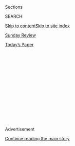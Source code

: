 <div id="app">

<div>

<div>

<div>

<div class="NYTAppHideMasthead css-1q2w90k e1suatyy0">

<div class="section css-ui9rw0 e1suatyy2">

<div class="css-eph4ug er09x8g0">

<div class="css-6n7j50">

</div>

<span class="css-1dv1kvn">Sections</span>

<div class="css-10488qs">

<span class="css-1dv1kvn">SEARCH</span>

</div>

[Skip to content](#site-content)[Skip to site index](#site-index)

</div>

<div id="masthead-section-label" class="css-1wr3we4 eaxe0e00">

[Sunday
Review](https://www.nytimes3xbfgragh.onion/section/opinion/sunday)

</div>

<div class="css-10698na e1huz5gh0">

</div>

</div>

<div id="masthead-bar-one" class="section hasLinks css-15hmgas e1csuq9d3">

<div class="css-uqyvli e1csuq9d0">

</div>

<div class="css-1uqjmks e1csuq9d1">

</div>

<div class="css-9e9ivx">

[](https://myaccount.nytimes3xbfgragh.onion/auth/login?response_type=cookie&client_id=vi)

</div>

<div class="css-1bvtpon e1csuq9d2">

[Today’s
Paper](https://www.nytimes3xbfgragh.onion/section/todayspaper)

</div>

</div>

</div>

</div>

<div data-aria-hidden="false">

<div id="site-content" data-role="main">

<div>

<div class="css-1aor85t" style="opacity:0.000000001;z-index:-1;visibility:hidden">

<div class="css-1hqnpie">

<div class="css-epjblv">

<span class="css-17xtcya">[Sunday
Review](/section/opinion/sunday)</span><span class="css-x15j1o">|</span><span class="css-fwqvlz">China’s
Man in Washington, Named
Trump</span>

</div>

<div class="css-k008qs">

<div class="css-1iwv8en">

<span class="css-18z7m18"></span>

<div>

</div>

</div>

<span class="css-1n6z4y">https://nyti.ms/2YXAhg4</span>

<div class="css-1705lsu">

<div class="css-4xjgmj">

<div class="css-4skfbu" data-role="toolbar" data-aria-label="Social Media Share buttons, Save button, and Comments Panel with current comment count" data-testid="share-tools">

  - 
  - 
  - 
  - 
    
    <div class="css-6n7j50">
    
    </div>

  - 
  - 

</div>

</div>

</div>

</div>

</div>

</div>

<div id="NYT_TOP_BANNER_REGION" class="css-13pd83m">

</div>

<div id="top-wrapper" class="css-1sy8kpn">

<div id="top-slug" class="css-l9onyx">

Advertisement

</div>

[Continue reading the main
story](#after-top)

<div class="ad top-wrapper" style="text-align:center;height:100%;display:block;min-height:250px">

<div id="top" class="place-ad" data-position="top" data-size-key="top">

</div>

</div>

<div id="after-top">

</div>

</div>

<div>

<div class="css-v5btjw etb61u70">

<div class="css-v05ibm etb61u71">

[Opinion](/section/opinion)

</div>

</div>

<div id="sponsor-wrapper" class="css-1hyfx7x">

<div id="sponsor-slug" class="css-19vbshk">

Supported by

</div>

[Continue reading the main
story](#after-sponsor)

<div id="sponsor" class="ad sponsor-wrapper" style="text-align:center;height:100%;display:block">

</div>

<div id="after-sponsor">

</div>

</div>

<div class="css-186x18t">

</div>

<div class="css-1vkm6nb ehdk2mb0">

# China’s Man in Washington, Named Trump

</div>

Our president is bolstering a nation, but it’s not the United States.

<div class="css-18e8msd">

<div class="css-vp77d3 epjyd6m0">

<div class="css-1p10dcb ey68jwv0" data-aria-hidden="true">

[![Nicholas
Kristof](https://static01.graylady3jvrrxbe.onion/images/2018/04/03/opinion/nicholas-kristof/nicholas-kristof-thumbLarge-v2.png
"Nicholas Kristof")](https://www.nytimes3xbfgragh.onion/column/nicholas-kristof)

</div>

<div class="css-1baulvz">

By [<span class="css-1baulvz last-byline" itemprop="name">Nicholas
Kristof</span>](https://www.nytimes3xbfgragh.onion/column/nicholas-kristof)

<div class="css-8atqhb">

Opinion Columnist

</div>

</div>

</div>

  - June 20,
    2020

  - 
    
    <div class="css-4xjgmj">
    
    <div class="css-d8bdto" data-role="toolbar" data-aria-label="Social Media Share buttons, Save button, and Comments Panel with current comment count" data-testid="share-tools">
    
      - 
      - 
      - 
      - 
        
        <div class="css-6n7j50">
        
        </div>
    
      - 
      - 
    
    </div>
    
    </div>

</div>

<div class="css-79elbk" data-testid="photoviewer-wrapper">

<div class="css-z3e15g" data-testid="photoviewer-wrapper-hidden">

</div>

<div class="css-1a48zt4 ehw59r15" data-testid="photoviewer-children">

![<span class="css-16f3y1r e13ogyst0" data-aria-hidden="true">President
Xi Jinping of China with President Trump in Beijing in
2017.</span><span class="css-cnj6d5 e1z0qqy90" itemprop="copyrightHolder"><span class="css-1ly73wi e1tej78p0">Credit...</span><span><span>Nicolas
Asfouri/Agence France-Presse — Getty
Images</span></span></span>](https://static01.graylady3jvrrxbe.onion/images/2020/06/23/opinion/sunday/21Kristof2/21Kristof2-articleLarge.jpg?quality=75&auto=webp&disable=upscale)

</div>

</div>

<div class="css-mdjrty">

[阅读简体中文版](https://cn.nytimes3xbfgragh.onion/opinion/20200623/trump-china-john-bolton-book/ "Read in Simplified Chinese")[閱讀繁體中文版](https://cn.nytimes3xbfgragh.onion/opinion/20200623/trump-china-john-bolton-book/zh-hant/ "Read in Traditional Chinese")

</div>

</div>

<div class="section meteredContent css-1r7ky0e" name="articleBody" itemprop="articleBody">

<div class="css-1fanzo5 StoryBodyCompanionColumn">

<div class="css-53u6y8">

“Nobody has been tougher on China than me,” President Trump has declared
repeatedly, and he is trying to exploit anti-China feelings for his
re-election. He portrays Joe Biden as soft on China, and his backers
have run ads denouncing [“Beijing
Biden.”](https://thehill.com/homenews/campaign/495649-pro-trump-group-releases-another-round-of-beijing-biden-ads-in-battleground)

All that is preposterous, for it is Trump who has been China’s stooge, a
sycophantic flatterer and enabler of President Xi Jinping. If that
wasn’t already evident, John Bolton’s new book, “The Room Where It
Happened,” portrays Trump as practically kowtowing to Xi.

The kowtow meant prostrating oneself before the emperor or a patriarch
and knocking one’s head on the ground. Today it takes the form of a
fawning American president [publicly
declaring](https://www.cnn.com/2020/04/21/politics/trump-china-praise-coronavirus-timeline/index.html),
“President Xi loves the people of China” and hailing Xi’s “very capable”
handling of the coronavirus.

I’ve been gasping as I read an advance copy of Bolton’s book,
particularly his chapter on relations with China, because China policy
perfectly captures Trump’s soaring hypocrisy wrapped in venal
incompetence.

</div>

</div>

<div class="css-1fanzo5 StoryBodyCompanionColumn">

<div class="css-53u6y8">

The passage in the book that got the most attention concerns a telephone
conversation between Trump and Xi last year.

“He \[Trump\] then, stunningly, turned the conversation to the coming
U.S. presidential election, alluding to China’s economic capability to
affect the ongoing campaigns, pleading with Xi to ensure he’d win,”
Bolton writes.

The government clearance process redacted Trump’s exact words, but
Vanity Fair
[says](https://www.vanityfair.com/news/2020/06/boltons-unredacted-book-shows-trump-trying-to-hide)
he told Xi, “Make sure I win.”

<div class="css-1q1hscp">

<div class="css-1xk4eoy">

<div id="NK">

</div>

</div>

</div>

Yet perhaps what troubles me even more is Trump’s kowtowing to China’s
human rights abuses to win favor with Xi.

</div>

</div>

<div class="css-1fanzo5 StoryBodyCompanionColumn">

<div class="css-53u6y8">

“On June 4, the 30th anniversary of the Tiananmen Square massacre, Trump
refused to issue a White House statement,” Bolton writes, quoting Trump
as saying, “Who cares about it?”

Xi has imprisoned some one million Muslims in modern concentration camps
in the Xinjiang region, in what may be the largest internment of people
based on religious categories since the Holocaust.

“Xi explained to Trump why he was basically building concentration camps
in Xinjiang,” Bolton writes. “According to our interpreter, Trump said
that Xi should go ahead with building the camps, which he thought was
exactly the right thing to do.”

Trump has also largely abandoned two Canadian citizens whom China has
[imprisoned as
hostages](https://www.nytimes3xbfgragh.onion/2020/06/19/world/asia/china-canada-kovrig-spavor.html)
to try to prevent Canada from extraditing a prominent businesswoman,
Meng Wanzhou, to the United States. The United States should stand with
Canada to end such hostage-taking; instead, Trump has validated it [by
suggesting](https://www.bbc.com/news/world-us-canada-46533971) that he
can interfere with the legal process to solve problems.

Trump has
[denied](https://www.wsj.com/articles/transcript-of-president-trumps-interview-with-the-wall-street-journal-11592501000)
making some of these comments, but then again Trump has made [more
than 19,000](https://www.washingtonpost.com/graphics/politics/trump-claims-database/?itid=lk_inline_manual_3&itid=lk_inline_manual_3)
false or misleading statements since assuming the presidency, by the
count of The Washington Post. Moreover, the White House’s main objection
to Bolton’s book is that it publishes classified information — and
statements are considered classified only if [they are
true](https://www.businessinsider.com/trumps-claim-bolton-is-lying-contradicts-claim-book-is-classified-2020-6).
The White House thus provides backdoor confirmation of the book’s
general truthfulness.

It has always been ludicrous for the Trump campaign to denounce “Beijing
Biden,” when Trump publicly lavishes more affection on Xi than on
Melania. “President Xi is extremely capable,” is “strong, sharp and
powerfully focused,” is “doing a very good job,” and is “a man who truly
loves his country,” Trump has [said on various
occasions](https://www.politico.com/news/2020/04/15/trump-china-coronavirus-188736)
this year alone.

My own view as a China-watcher who lived for years in Beijing is that we
should stand up to Xi where we need to — while also negotiating on trade
and seeking ways to cooperate on climate change, pandemics and more.
Trump does the opposite: He bungles trade and achieves nothing there,
fails to cooperate on climate or health, damages America’s alliances and
ignores Xi’s worst abuses, all while flattering Xi in apparent hopes of
getting re-election help.

</div>

</div>

<div class="css-1fanzo5 StoryBodyCompanionColumn">

<div class="css-53u6y8">

A joke in China suggests that Trump’s [Chinese
name](https://www.whatsonweibo.com/trump-two-different-names-chinese/)
is [Chuan
Jianguo](https://www.quora.com/Why-do-so-many-Chinese-people-call-Donald-Trump-Chuan-Jianguo-%E5%B7%9D%E5%BB%BA%E5%9B%BD),
or “Build-the-Country Trump.” That’s because Build-the-Country is a
common revolutionary name among Communist patriots, and it’s mockingly
suggested that Trump’s misrule of the United States is actually
bolstering Xi’s regime.

In other words, Trump seems to be doing his utmost to make a country
great again. It’s just not America.

## More proof that I have the best readers.

In April I [used my
column](https://www.nytimes3xbfgragh.onion/2020/04/25/opinion/sunday/coronavirus-giving-guide.html)
to announce an effort to raise funds for five great organizations
working at home and abroad to respond to the coronavirus, and my readers
have now donated a total of $5.8 million to the effort.

Here’s how the 10,200 donors have allocated the money: $1.67 million to
Catalyst Kitchens, which provides meals for the hungry in the United
States; $1.38 million to the Center for American Indian Health at Johns
Hopkins University, which supports the virus response in Native American
communities in the United States; $1.1 million to Water for People,
which installs water systems at schools and clinics abroad so people can
wash their hands; $826,000 to the International Rescue Committee,
supporting displaced people around the world; and $788,000 to Save the
Children, helping out-of-school kids here in the United States.

And if you haven’t donated yet, you still can at
[KristofC19ImpactInitiative.org](https://kristofc19impactinitiative.org/).

*The Times is committed to publishing* [*a diversity of
letters*](https://www.nytimes3xbfgragh.onion/2019/01/31/opinion/letters/letters-to-editor-new-york-times-women.html)
*to the editor. We’d like to hear what you think about this or any of
our articles. Here are some*
[*tips*](https://help.nytimes3xbfgragh.onion/hc/en-us/articles/115014925288-How-to-submit-a-letter-to-the-editor)*.
And here’s our email:*
[*letters@NYTimes.com*](mailto:letters@NYTimes.com)*.*

</div>

</div>

</div>

<div>

</div>

<div>

</div>

<div>

</div>

<div>

<div id="bottom-wrapper" class="css-1ede5it">

<div id="bottom-slug" class="css-l9onyx">

Advertisement

</div>

[Continue reading the main
story](#after-bottom)

<div id="bottom" class="ad bottom-wrapper" style="text-align:center;height:100%;display:block;min-height:90px">

</div>

<div id="after-bottom">

</div>

</div>

</div>

</div>

</div>

## Site Index

<div>

</div>

## Site Information Navigation

  - [© <span>2020</span> <span>The New York Times
    Company</span>](https://help.nytimes3xbfgragh.onion/hc/en-us/articles/115014792127-Copyright-notice)

<!-- end list -->

  - [NYTCo](https://www.nytco.com/)
  - [Contact
    Us](https://help.nytimes3xbfgragh.onion/hc/en-us/articles/115015385887-Contact-Us)
  - [Work with us](https://www.nytco.com/careers/)
  - [Advertise](https://nytmediakit.com/)
  - [T Brand Studio](http://www.tbrandstudio.com/)
  - [Your Ad
    Choices](https://www.nytimes3xbfgragh.onion/privacy/cookie-policy#how-do-i-manage-trackers)
  - [Privacy](https://www.nytimes3xbfgragh.onion/privacy)
  - [Terms of
    Service](https://help.nytimes3xbfgragh.onion/hc/en-us/articles/115014893428-Terms-of-service)
  - [Terms of
    Sale](https://help.nytimes3xbfgragh.onion/hc/en-us/articles/115014893968-Terms-of-sale)
  - [Site
    Map](https://spiderbites.nytimes3xbfgragh.onion)
  - [Help](https://help.nytimes3xbfgragh.onion/hc/en-us)
  - [Subscriptions](https://www.nytimes3xbfgragh.onion/subscription?campaignId=37WXW)

</div>

</div>

</div>

</div>
